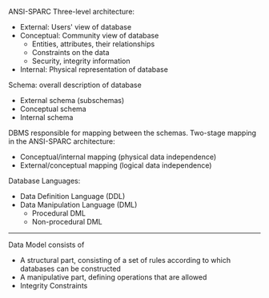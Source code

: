 ANSI-SPARC Three-level architecture:
- External: Users' view of database
- Conceptual: Community view of database
	- Entities, attributes, their relationships
	- Constraints on the data
	- Security, integrity information
- Internal: Physical representation of database

Schema: overall description of database
- External schema (subschemas)
- Conceptual schema
- Internal schema

DBMS responsible for mapping between the schemas. Two-stage mapping in the ANSI-SPARC architecture:
- Conceptual/internal mapping (physical data independence)
- External/conceptual mapping (logical data independence)

Database Languages:
- Data Definition Language (DDL)
- Data Manipulation Language (DML)
	- Procedural DML
	- Non-procedural DML
---
Data Model consists of
- A structural part, consisting of a set of rules according to which databases can be constructed
- A manipulative part, defining operations that are allowed
- Integrity Constraints